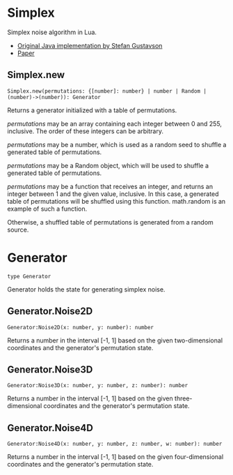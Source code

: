 # Simplex
[Simplex]: #user-content-simplex

Simplex noise algorithm in Lua.

- [Original Java implementation by Stefan Gustavson][java]
- [Paper][paper]

[java]: https://weber.itn.liu.se/~stegu/simplexnoise/SimplexNoise.java
[paper]: https://staffwww.itn.liu.se/~stegu/simplexnoise/simplexnoise.pdf

## Simplex.new
[Simplex.new]: #user-content-simplexnew
```
Simplex.new(permutations: {[number]: number} | number | Random | (number)->(number)): Generator
```

Returns a generator initialized with a table of permutations.

*permutations* may be an array containing each integer between 0 and 255,
inclusive. The order of these integers can be arbitrary.

*permutations* may be a number, which is used as a random seed to shuffle a
generated table of permutations.

*permutations* may be a Random object, which will be used to shuffle a
generated table of permutations.

*permutations* may be a function that receives an integer, and returns an
integer between 1 and the given value, inclusive. In this case, a generated
table of permutations will be shuffled using this function. math.random is an
example of such a function.

Otherwise, a shuffled table of permutations is generated from a random
source.

# Generator
[Generator]: #user-content-generator
```
type Generator
```

Generator holds the state for generating simplex noise.

## Generator.Noise2D
[Generator.Noise2D]: #user-content-generatornoise2d
```
Generator:Noise2D(x: number, y: number): number
```

Returns a number in the interval [-1, 1] based on the given
two-dimensional coordinates and the generator's permutation state.

## Generator.Noise3D
[Generator.Noise3D]: #user-content-generatornoise3d
```
Generator:Noise3D(x: number, y: number, z: number): number
```

Returns a number in the interval [-1, 1] based on the given
three-dimensional coordinates and the generator's permutation state.

## Generator.Noise4D
[Generator.Noise4D]: #user-content-generatornoise4d
```
Generator:Noise4D(x: number, y: number, z: number, w: number): number
```

Returns a number in the interval [-1, 1] based on the given
four-dimensional coordinates and the generator's permutation state.

